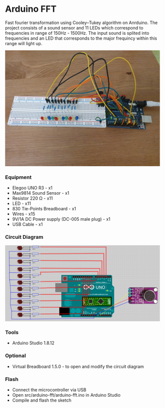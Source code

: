 # Arduino FFT

Fast fourier transformation using Cooley–Tukey algorithm on Anrduino.
The project consists of a sound sensor and 11 LEDs which correspond to frequencies in range of 150Hz - 1500Hz.
The input sound is splited into frequencies and an LED that corresponds to the major frequincy within this range will light up.

![Image](image.jpg)

### Equipment
* Elegoo UNO R3 - x1
* Max9814 Sound Sensor - x1
* Resistor 220 Ω - x11
* LED - x11
* 830 Tie-Points Breadboard - x1
* Wires - x15
* 9V/1A DC Power supply (DC-005 male plug) - x1
* USB Cable - x1

### Circuit Diagram
![Circuit Diagram](diagram/arduino-fft.png)

### Tools
* Arduino Studio 1.8.12

### Optional
* Virtual Breadboard 1.5.0 - to open and modify the circuit diagram

### Flash
* Connect the microcontroller via USB
* Open src/arduino-fft/arduino-fft.ino in Arduino Studio
* Compile and flash the sketch
